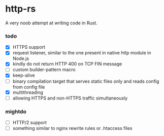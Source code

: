 # http-rs
A very noob attempt at writing code in Rust.

### todo
- [x] HTTPS support
- [x] request listener, similar to the one present in native http module in Node.js
- [x] kindly do not return HTTP 400 on TCP FIN message
- [ ] custom builder-pattern macro
- [x] keep-alive
- [ ] binary compilation target that serves static files only and reads config from config file
- [x] multithreading
- [ ] allowing HTTPS and non-HTTPS traffic simultaneously

### mightdo
- [ ] HTTP/2 support
- [ ] something similar to nginx rewrite rules or .htaccess files
